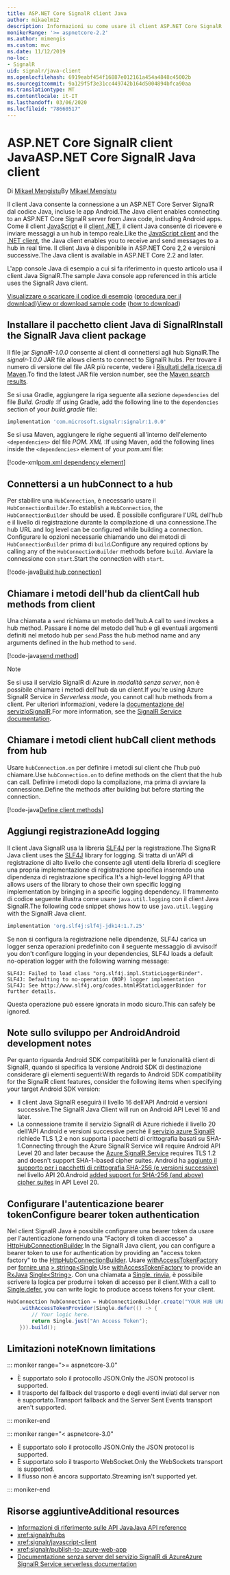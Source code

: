 ```yaml
---
title: ASP.NET Core SignalR client Java
author: mikaelm12
description: Informazioni su come usare il client ASP.NET Core SignalR Java.
monikerRange: '>= aspnetcore-2.2'
ms.author: mimengis
ms.custom: mvc
ms.date: 11/12/2019
no-loc:
- SignalR
uid: signalr/java-client
ms.openlocfilehash: 6919eabf454f16887e012161a454a4848c45002b
ms.sourcegitcommit: 9a129f5f3e31cc449742b164d5004894bfca90aa
ms.translationtype: MT
ms.contentlocale: it-IT
ms.lasthandoff: 03/06/2020
ms.locfileid: "78660517"
---
```

# <a name="aspnet-core-opno-locsignalr-java-client"></a><span data-ttu-id="de6df-103">ASP.NET Core SignalR client Java</span><span class="sxs-lookup"><span data-stu-id="de6df-103">ASP.NET Core SignalR Java client</span></span>

<span data-ttu-id="de6df-104">Di [Mikael Mengistu](https://twitter.com/MikaelM_12)</span><span class="sxs-lookup"><span data-stu-id="de6df-104">By [Mikael Mengistu](https://twitter.com/MikaelM_12)</span></span>

<span data-ttu-id="de6df-105">Il client Java consente la connessione a un ASP.NET Core Server SignalR dal codice Java, incluse le app Android.</span><span class="sxs-lookup"><span data-stu-id="de6df-105">The Java client enables connecting to an ASP.NET Core SignalR server from Java code, including Android apps.</span></span> <span data-ttu-id="de6df-106">Come il client [JavaScript](xref:signalr/javascript-client) e il [client .NET](xref:signalr/dotnet-client), il client Java consente di ricevere e inviare messaggi a un hub in tempo reale.</span><span class="sxs-lookup"><span data-stu-id="de6df-106">Like the [JavaScript client](xref:signalr/javascript-client) and the [.NET client](xref:signalr/dotnet-client), the Java client enables you to receive and send messages to a hub in real time.</span></span> <span data-ttu-id="de6df-107">Il client Java è disponibile in ASP.NET Core 2,2 e versioni successive.</span><span class="sxs-lookup"><span data-stu-id="de6df-107">The Java client is available in ASP.NET Core 2.2 and later.</span></span>

<span data-ttu-id="de6df-108">L'app console Java di esempio a cui si fa riferimento in questo articolo usa il client Java SignalR.</span><span class="sxs-lookup"><span data-stu-id="de6df-108">The sample Java console app referenced in this article uses the SignalR Java client.</span></span>

<span data-ttu-id="de6df-109">[Visualizzare o scaricare il codice di esempio](https://github.com/dotnet/AspNetCore.Docs/tree/master/aspnetcore/signalr/java-client/sample) ([procedura per il download](xref:index#how-to-download-a-sample))</span><span class="sxs-lookup"><span data-stu-id="de6df-109">[View or download sample code](https://github.com/dotnet/AspNetCore.Docs/tree/master/aspnetcore/signalr/java-client/sample) ([how to download](xref:index#how-to-download-a-sample))</span></span>

## <a name="install-the-opno-locsignalr-java-client-package"></a><span data-ttu-id="de6df-110">Installare il pacchetto client Java di SignalR</span><span class="sxs-lookup"><span data-stu-id="de6df-110">Install the SignalR Java client package</span></span>

<span data-ttu-id="de6df-111">Il file jar *SignalR-1.0.0* consente ai client di connettersi agli hub SignalR.</span><span class="sxs-lookup"><span data-stu-id="de6df-111">The *signalr-1.0.0* JAR file allows clients to connect to SignalR hubs.</span></span> <span data-ttu-id="de6df-112">Per trovare il numero di versione del file JAR più recente, vedere i [Risultati della ricerca di Maven](https://search.maven.org/search?q=g:com.microsoft.signalr%20AND%20a:signalr).</span><span class="sxs-lookup"><span data-stu-id="de6df-112">To find the latest JAR file version number, see the [Maven search results](https://search.maven.org/search?q=g:com.microsoft.signalr%20AND%20a:signalr).</span></span>

<span data-ttu-id="de6df-113">Se si usa Gradle, aggiungere la riga seguente alla sezione `dependencies` del file *Build. Gradle* :</span><span class="sxs-lookup"><span data-stu-id="de6df-113">If using Gradle, add the following line to the `dependencies` section of your *build.gradle* file:</span></span>

```gradle
implementation 'com.microsoft.signalr:signalr:1.0.0'
```

<span data-ttu-id="de6df-114">Se si usa Maven, aggiungere le righe seguenti all'interno dell'elemento `<dependencies>` del file *POM. XML* :</span><span class="sxs-lookup"><span data-stu-id="de6df-114">If using Maven, add the following lines inside the `<dependencies>` element of your *pom.xml* file:</span></span>

[!code-xml[pom.xml dependency element](java-client/sample/pom.xml?name=snippet_dependencyElement)]

## <a name="connect-to-a-hub"></a><span data-ttu-id="de6df-115">Connettersi a un hub</span><span class="sxs-lookup"><span data-stu-id="de6df-115">Connect to a hub</span></span>

<span data-ttu-id="de6df-116">Per stabilire una `HubConnection`, è necessario usare il `HubConnectionBuilder`.</span><span class="sxs-lookup"><span data-stu-id="de6df-116">To establish a `HubConnection`, the `HubConnectionBuilder` should be used.</span></span> <span data-ttu-id="de6df-117">È possibile configurare l'URL dell'hub e il livello di registrazione durante la compilazione di una connessione.</span><span class="sxs-lookup"><span data-stu-id="de6df-117">The hub URL and log level can be configured while building a connection.</span></span> <span data-ttu-id="de6df-118">Configurare le opzioni necessarie chiamando uno dei metodi di `HubConnectionBuilder` prima di `build`.</span><span class="sxs-lookup"><span data-stu-id="de6df-118">Configure any required options by calling any of the `HubConnectionBuilder` methods before `build`.</span></span> <span data-ttu-id="de6df-119">Avviare la connessione con `start`.</span><span class="sxs-lookup"><span data-stu-id="de6df-119">Start the connection with `start`.</span></span>

[!code-java[Build hub connection](java-client/sample/src/main/java/Chat.java?range=16-17)]

## <a name="call-hub-methods-from-client"></a><span data-ttu-id="de6df-120">Chiamare i metodi dell'hub da client</span><span class="sxs-lookup"><span data-stu-id="de6df-120">Call hub methods from client</span></span>

<span data-ttu-id="de6df-121">Una chiamata a `send` richiama un metodo dell'hub.</span><span class="sxs-lookup"><span data-stu-id="de6df-121">A call to `send` invokes a hub method.</span></span> <span data-ttu-id="de6df-122">Passare il nome del metodo dell'hub e gli eventuali argomenti definiti nel metodo hub per `send`.</span><span class="sxs-lookup"><span data-stu-id="de6df-122">Pass the hub method name and any arguments defined in the hub method to `send`.</span></span>

[!code-java[send method](java-client/sample/src/main/java/Chat.java?range=28)]

> [!NOTE]
> <span data-ttu-id="de6df-123">Se si usa il servizio SignalR di Azure in *modalità senza server*, non è possibile chiamare i metodi dell'hub da un client.</span><span class="sxs-lookup"><span data-stu-id="de6df-123">If you're using Azure SignalR Service in *Serverless mode*, you cannot call hub methods from a client.</span></span> <span data-ttu-id="de6df-124">Per ulteriori informazioni, vedere la [documentazione del servizioSignalR](/azure/azure-signalr/signalr-concept-serverless-development-config).</span><span class="sxs-lookup"><span data-stu-id="de6df-124">For more information, see the [SignalR Service documentation](/azure/azure-signalr/signalr-concept-serverless-development-config).</span></span>

## <a name="call-client-methods-from-hub"></a><span data-ttu-id="de6df-125">Chiamare i metodi client hub</span><span class="sxs-lookup"><span data-stu-id="de6df-125">Call client methods from hub</span></span>

<span data-ttu-id="de6df-126">Usare `hubConnection.on` per definire i metodi sul client che l'hub può chiamare.</span><span class="sxs-lookup"><span data-stu-id="de6df-126">Use `hubConnection.on` to define methods on the client that the hub can call.</span></span> <span data-ttu-id="de6df-127">Definire i metodi dopo la compilazione, ma prima di avviare la connessione.</span><span class="sxs-lookup"><span data-stu-id="de6df-127">Define the methods after building but before starting the connection.</span></span>

[!code-java[Define client methods](java-client/sample/src/main/java/Chat.java?range=19-21)]

## <a name="add-logging"></a><span data-ttu-id="de6df-128">Aggiungi registrazione</span><span class="sxs-lookup"><span data-stu-id="de6df-128">Add logging</span></span>

<span data-ttu-id="de6df-129">Il client Java SignalR usa la libreria [SLF4J](https://www.slf4j.org/) per la registrazione.</span><span class="sxs-lookup"><span data-stu-id="de6df-129">The SignalR Java client uses the [SLF4J](https://www.slf4j.org/) library for logging.</span></span> <span data-ttu-id="de6df-130">Si tratta di un'API di registrazione di alto livello che consente agli utenti della libreria di scegliere una propria implementazione di registrazione specifica inserendo una dipendenza di registrazione specifica.</span><span class="sxs-lookup"><span data-stu-id="de6df-130">It's a high-level logging API that allows users of the library to chose their own specific logging implementation by bringing in a specific logging dependency.</span></span> <span data-ttu-id="de6df-131">Il frammento di codice seguente illustra come usare `java.util.logging` con il client Java SignalR.</span><span class="sxs-lookup"><span data-stu-id="de6df-131">The following code snippet shows how to use `java.util.logging` with the SignalR Java client.</span></span>

```gradle
implementation 'org.slf4j:slf4j-jdk14:1.7.25'
```

<span data-ttu-id="de6df-132">Se non si configura la registrazione nelle dipendenze, SLF4J carica un logger senza operazioni predefinito con il seguente messaggio di avviso:</span><span class="sxs-lookup"><span data-stu-id="de6df-132">If you don't configure logging in your dependencies, SLF4J loads a default no-operation logger with the following warning message:</span></span>

```
SLF4J: Failed to load class "org.slf4j.impl.StaticLoggerBinder".
SLF4J: Defaulting to no-operation (NOP) logger implementation
SLF4J: See http://www.slf4j.org/codes.html#StaticLoggerBinder for further details.
```

<span data-ttu-id="de6df-133">Questa operazione può essere ignorata in modo sicuro.</span><span class="sxs-lookup"><span data-stu-id="de6df-133">This can safely be ignored.</span></span>

## <a name="android-development-notes"></a><span data-ttu-id="de6df-134">Note sullo sviluppo per Android</span><span class="sxs-lookup"><span data-stu-id="de6df-134">Android development notes</span></span>

<span data-ttu-id="de6df-135">Per quanto riguarda Android SDK compatibilità per le funzionalità client di SignalR, quando si specifica la versione Android SDK di destinazione considerare gli elementi seguenti:</span><span class="sxs-lookup"><span data-stu-id="de6df-135">With regards to Android SDK compatibility for the SignalR client features, consider the following items when specifying your target Android SDK version:</span></span>

* <span data-ttu-id="de6df-136">Il client Java SignalR eseguirà il livello 16 dell'API Android e versioni successive.</span><span class="sxs-lookup"><span data-stu-id="de6df-136">The SignalR Java Client will run on Android API Level 16 and later.</span></span>
* <span data-ttu-id="de6df-137">La connessione tramite il servizio SignalR di Azure richiede il livello 20 dell'API Android e versioni successive perché il [servizio azure SignalR](/azure/azure-signalr/signalr-overview) richiede TLS 1,2 e non supporta i pacchetti di crittografia basati su SHA-1.</span><span class="sxs-lookup"><span data-stu-id="de6df-137">Connecting through the Azure SignalR Service will require Android API Level 20 and later because the [Azure SignalR Service](/azure/azure-signalr/signalr-overview) requires TLS 1.2 and doesn't support SHA-1-based cipher suites.</span></span> <span data-ttu-id="de6df-138">Android ha [aggiunto il supporto per i pacchetti di crittografia SHA-256 (e versioni successive)](https://developer.android.com/reference/javax/net/ssl/SSLSocket) nel livello API 20.</span><span class="sxs-lookup"><span data-stu-id="de6df-138">Android [added support for SHA-256 (and above) cipher suites](https://developer.android.com/reference/javax/net/ssl/SSLSocket) in API Level 20.</span></span>

## <a name="configure-bearer-token-authentication"></a><span data-ttu-id="de6df-139">Configurare l'autenticazione bearer token</span><span class="sxs-lookup"><span data-stu-id="de6df-139">Configure bearer token authentication</span></span>

<span data-ttu-id="de6df-140">Nel client SignalR Java è possibile configurare una bearer token da usare per l'autenticazione fornendo una "Factory di token di accesso" a [HttpHubConnectionBuilder](/java/api/com.microsoft.signalr._http_hub_connection_builder?view=aspnet-signalr-java).</span><span class="sxs-lookup"><span data-stu-id="de6df-140">In the SignalR Java client, you can configure a bearer token to use for authentication by providing an "access token factory" to the [HttpHubConnectionBuilder](/java/api/com.microsoft.signalr._http_hub_connection_builder?view=aspnet-signalr-java).</span></span> <span data-ttu-id="de6df-141">Usare [withAccessTokenFactory](/java/api/com.microsoft.signalr._http_hub_connection_builder.withaccesstokenprovider?view=aspnet-signalr-java#com_microsoft_signalr__http_hub_connection_builder_withAccessTokenProvider_Single_String__) per [fornire una](https://github.com/ReactiveX/RxJava) [> stringa\<Single](https://reactivex.io/documentation/single.html).</span><span class="sxs-lookup"><span data-stu-id="de6df-141">Use [withAccessTokenFactory](/java/api/com.microsoft.signalr._http_hub_connection_builder.withaccesstokenprovider?view=aspnet-signalr-java#com_microsoft_signalr__http_hub_connection_builder_withAccessTokenProvider_Single_String__) to provide an [RxJava](https://github.com/ReactiveX/RxJava) [Single\<String>](https://reactivex.io/documentation/single.html).</span></span> <span data-ttu-id="de6df-142">Con una chiamata a [Single. rinvia](https://reactivex.io/RxJava/javadoc/io/reactivex/Single.html#defer-java.util.concurrent.Callable-), è possibile scrivere la logica per produrre i token di accesso per il client.</span><span class="sxs-lookup"><span data-stu-id="de6df-142">With a call to [Single.defer](https://reactivex.io/RxJava/javadoc/io/reactivex/Single.html#defer-java.util.concurrent.Callable-), you can write logic to produce access tokens for your client.</span></span>

```java
HubConnection hubConnection = HubConnectionBuilder.create("YOUR HUB URL HERE")
    .withAccessTokenProvider(Single.defer(() -> {
        // Your logic here.
        return Single.just("An Access Token");
    })).build();
```

## <a name="known-limitations"></a><span data-ttu-id="de6df-143">Limitazioni note</span><span class="sxs-lookup"><span data-stu-id="de6df-143">Known limitations</span></span>

::: moniker range=">= aspnetcore-3.0"

* <span data-ttu-id="de6df-144">È supportato solo il protocollo JSON.</span><span class="sxs-lookup"><span data-stu-id="de6df-144">Only the JSON protocol is supported.</span></span>
* <span data-ttu-id="de6df-145">Il trasporto del fallback del trasporto e degli eventi inviati dal server non è supportato.</span><span class="sxs-lookup"><span data-stu-id="de6df-145">Transport fallback and the Server Sent Events transport aren't supported.</span></span>

::: moniker-end

::: moniker range="< aspnetcore-3.0"

* <span data-ttu-id="de6df-146">È supportato solo il protocollo JSON.</span><span class="sxs-lookup"><span data-stu-id="de6df-146">Only the JSON protocol is supported.</span></span>
* <span data-ttu-id="de6df-147">È supportato solo il trasporto WebSocket.</span><span class="sxs-lookup"><span data-stu-id="de6df-147">Only the WebSockets transport is supported.</span></span>
* <span data-ttu-id="de6df-148">Il flusso non è ancora supportato.</span><span class="sxs-lookup"><span data-stu-id="de6df-148">Streaming isn't supported yet.</span></span>

::: moniker-end

## <a name="additional-resources"></a><span data-ttu-id="de6df-149">Risorse aggiuntive</span><span class="sxs-lookup"><span data-stu-id="de6df-149">Additional resources</span></span>

* [<span data-ttu-id="de6df-150">Informazioni di riferimento sulle API Java</span><span class="sxs-lookup"><span data-stu-id="de6df-150">Java API reference</span></span>](/java/api/com.microsoft.signalr?view=aspnet-signalr-java)
* <xref:signalr/hubs>
* <xref:signalr/javascript-client>
* <xref:signalr/publish-to-azure-web-app>
* <span data-ttu-id="de6df-151">[Documentazione senza server del servizio SignalR di Azure](/azure/azure-signalr/signalr-concept-serverless-development-config)</span><span class="sxs-lookup"><span data-stu-id="de6df-151">[Azure SignalR Service serverless documentation](/azure/azure-signalr/signalr-concept-serverless-development-config)</span></span>
